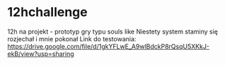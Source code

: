 # 12hchallenge
12h na projekt - prototyp gry typu souls like
Niestety system staminy się rozjechał i mnie pokonał
Link do testowania: https://drive.google.com/file/d/1gkYFLwE_A9wlBdckP8rQsqU5XKkJ-ekB/view?usp=sharing
